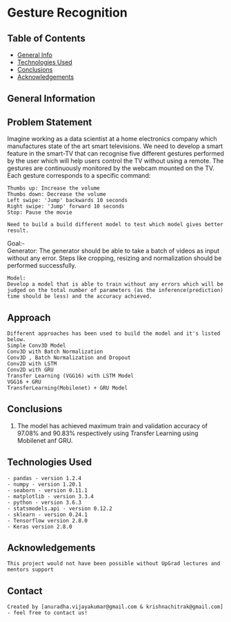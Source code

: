 # Gesture Recognition

   

## Table of Contents
* [General Info](#general-information)
* [Technologies Used](#technologies-used)
* [Conclusions](#conclusions)
* [Acknowledgements](#acknowledgements)

## General Information

## Problem Statement
   Imagine working as a data scientist at a home electronics company which manufactures state of the art smart televisions. 
   We need to develop a smart feature in the smart-TV that can recognise five different gestures performed by the user which will help users control the TV without using a remote. 
   The gestures are continuously monitored by the webcam mounted on the TV.
   Each gesture corresponds to a specific command:

	Thumbs up: Increase the volume
	Thumbs down: Decrease the volume
	Left swipe: 'Jump' backwards 10 seconds
	Right swipe: 'Jump' forward 10 seconds
	Stop: Pause the movie
	
	Need to build a build different model to test which model gives better result. 


  Goal:-   
	Generator: 
	The generator should be able to take a batch of videos as input without any error. 
	Steps like cropping, resizing and normalization should be performed successfully.

	Model: 
	Develop a model that is able to train without any errors which will be judged on the total number of parameters (as the inference(prediction) time should be less) and the accuracy achieved.

	
## Approach
	Different approaches has been used to build the model and it's listed below.
	Simple Conv3D Model
	Conv3D with Batch Normalization
	Conv3D , Batch Normalization and Dropout
	Conv2D with LSTM
	Conv2D with GRU
	Transfer Learning (VGG16) with LSTM Model
	VGG16 + GRU
	TransferLearning(Mobilenet) + GRU Model



## Conclusions

  1. The model has achieved maximum train and validation  accuracy of 97.08% and 90.83% respectively using Transfer Learning using Mobilenet anf GRU.
     
    
    
    
## Technologies Used

    - pandas - version 1.2.4
	- numpy - version 1.20.1
	- seaborn - version 0.11.1
	- matplotlib - version 3.3.4
	- python - version 3.6.3
	- statsmodels.api - version 0.12.2
	- sklearn - version 0.24.1
    - Tensorflow version 2.8.0
    - Keras version 2.8.0
    
## Acknowledgements

    This project would not have been possible without UpGrad lectures and mentors support
        

## Contact
    Created by [anuradha.vijayakumar@gmail.com & krishnachitrak@gmail.com] - feel free to contact us!
	

